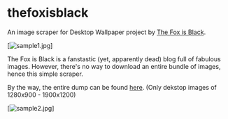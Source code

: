 # thefoxisblack
An image scraper for Desktop Wallpaper project by [The Fox is Black](http://thefoxisblack.com/category/the-desktop-wallpaper-project/).

[![sample1.jpg](https://i0.wp.com/thefoxisblack.com/dwpimages/alex-mathers-blog.jpg?zoom=1.25&w=740)]

The Fox is Black is a fanstastic (yet, apparently dead) blog full of fabulous images. However, there's no way to download an entire bundle of images, hence this simple scraper.

By the way, the entire dump can be found [here](https://yadi.sk/d/QeoElPTiUFX7sA). (Only dekstop images of 1280x900 - 1900x1200)


[![sample2.jpg](https://i0.wp.com/thefoxisblack.com/blogimages//alex-cornell-1280x800.jpeg?resize=800%2C500)]